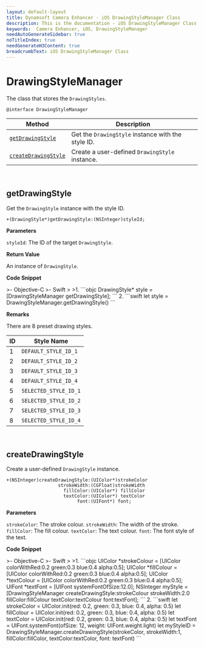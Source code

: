 ```yaml
---
layout: default-layout
title: Dynamsoft Camera Enhancer - iOS DrawingStyleManager Class
description: This is the documentation - iOS DrawingStyleManager Class page of Dynamsoft Camera Enhancer.
keywords:  Camera Enhancer, iOS, DrawingStyleManager
needAutoGenerateSidebar: true
noTitleIndex: true
needGenerateH3Content: true
breadcrumbText: iOS DrawingStyleManager Class
---
```


# DrawingStyleManager

The class that stores the `DrawingStyles`.

```objc
@interface DrawingStyleManager
```

| Method | Description |
| ------ | ----------- |
| [`getDrawingStyle`](#getdrawingstyle) | Get the `DrawingStyle` instance with the style ID. |
| [`createDrawingStyle`](#createdrawingstyle) | Create a user-defined `DrawingStyle` instance. |

&nbsp;

## getDrawingStyle

Get the `DrawingStyle` instance with the style ID.

```objc
+(DrawingStyle*)getDrawingStyle:(NSInteger)styleId;
```

**Parameters**

`styleId`: The ID of the target `DrawingStyle`.

**Return Value**

An instance of `DrawingStyle`.

**Code Snippet**

<div class="sample-code-prefix"></div>
>- Objective-C
>- Swift
>
>1. 
```objc
DrawingStyle* style = [DrawingStyleManager getDrawingStyle];
```
2. 
```swift
let style = DrawingStyleManager.getDrawingStyle()
```

**Remarks**

There are 8 preset drawing styles.

| ID | Style Name |
| -- | ---------- |
| 1 | `DEFAULT_STYLE_ID_1` |
| 2 | `DEFAULT_STYLE_ID_2` |
| 3 | `DEFAULT_STYLE_ID_3` |
| 4 | `DEFAULT_STYLE_ID_4` |
| 5 | `SELECTED_STYLE_ID_1` |
| 6 | `SELECTED_STYLE_ID_2` |
| 7 | `SELECTED_STYLE_ID_3` |
| 8 | `SELECTED_STYLE_ID_4` |

&nbsp;

## createDrawingStyle

Create a user-defined `DrawingStyle` instance.

```objc
+(NSInteger)createDrawingStyle:(UIColor*)strokeColor
                   strokeWidth:(CGFloat)strokeWidth
                     fillColor:(UIColor*) fillColor
                     textColor:(UIColor*) textColor
                          font:(UIFont*) font;

```

**Parameters**

`strokeColor`: The stroke colour.
`strokeWidth`: The width of the stroke.
`fillColor`: The fill colour.
`textColor`: The text colour.
`font`: The font style of the text.

**Code Snippet**

<div class="sample-code-prefix"></div>
>- Objective-C
>- Swift
>
>1. 
```objc
UIColor *strokeColour = [UIColor colorWithRed:0.2 green:0.3 blue:0.4 alpha:0.5];
UIColor *fillColour = [UIColor colorWithRed:0.2 green:0.3 blue:0.4 alpha:0.5];
UIColor *textColour = [UIColor colorWithRed:0.2 green:0.3 blue:0.4 alpha:0.5];
UIFont *textFont = [UIFont systemFontOfSize:12.0];
NSInteger myStyle = [DrawingStyleManager createDrawingStyle:strokeColour strokeWidth:2.0 fillColor:fillColour textColor:textColour font:textFont];
```
2. 
```swift
let strokeColor = UIColor.init(red: 0.2, green: 0.3, blue: 0.4, alpha: 0.5)
let fillColour = UIColor.init(red: 0.2, green: 0.3, blue: 0.4, alpha: 0.5)
let textColor = UIColor.init(red: 0.2, green: 0.3, blue: 0.4, alpha: 0.5)
let textFont = UIFont.systemFont(ofSize: 12, weight: UIFont.weight.light)
let myStyleID = DrawingStyleManager.createDrawingStyle(strokeColor, strokeWidth:1, fillColor:fillColor, textColor:textColor, font: textFont)
```
